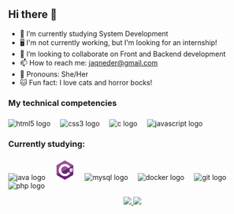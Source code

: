 ## Hi there 👋

- 🌱 I’m currently studying System Development
- 🖥️ I'm not currently working, but I'm looking for an internship!
- 🔮 I’m looking to collaborate on Front and Backend development
- 📫 How to reach me: jaqneder@gmail.com
- 🦋 Pronouns: She/Her
- 🐱 Fun fact: I love cats and horror bocks!

<h3 align="left">My technical competencies</h3>

###

<div align="left">
  <img src="https://cdn.jsdelivr.net/gh/devicons/devicon/icons/html5/html5-original.svg" height="30" alt="html5 logo"  />
  <img width="12" />
  <img src="https://cdn.jsdelivr.net/gh/devicons/devicon/icons/css3/css3-original.svg" height="30" alt="css3 logo"  />
  <img width="12" />
  <img src="https://cdn.jsdelivr.net/gh/devicons/devicon/icons/c/c-original.svg" height="30" alt="c logo"  />
  <img width="12" />
  <img src="https://cdn.jsdelivr.net/gh/devicons/devicon/icons/javascript/javascript-original.svg" height="30" alt="javascript logo"  />
</div>

###

<h3 align="left">Currently studying:</h3>

###

<div align="left">
  <img src="https://cdn.jsdelivr.net/gh/devicons/devicon/icons/java/java-original.svg" height="40" alt="java logo"  />
  <img width="12" />
  <img src="https://github.com/devicons/devicon/blob/v2.16.0/icons/csharp/csharp-original.svg" height="40" alt= "c# logo" />
  <img width="12" />
  <img src="https://cdn.jsdelivr.net/gh/devicons/devicon/icons/mysql/mysql-original.svg" height="40" alt="mysql logo"  />
  <img width="12" />
  <img src="https://cdn.jsdelivr.net/gh/devicons/devicon/icons/docker/docker-original.svg" height="40" alt="docker logo"  />
  <img width="12" />
  <img src="https://cdn.jsdelivr.net/gh/devicons/devicon/icons/git/git-original.svg" height="40" alt="git logo"  />
  <img width="12" />
  <img src="https://cdn.jsdelivr.net/gh/devicons/devicon/icons/php/php-original.svg" height="40" alt="php logo"  />
</div>

<p align="center">
          <a href="https://github-readme-stats.vercel.app/api?username=jaqueneder&show_icons=true&theme=gruvbox&hide_border=true">
            <img width="49.5%" src="https://github-readme-stats.vercel.app/api?username=jaqueneder&show_icons=true&theme=gruvbox&hide_border=true" />
            <img width="49.5%" src="https://github-readme-streak-stats.herokuapp.com/?user=jaqueneder&theme=gruvbox&hide_border=true" />
          </a>
</p> 
